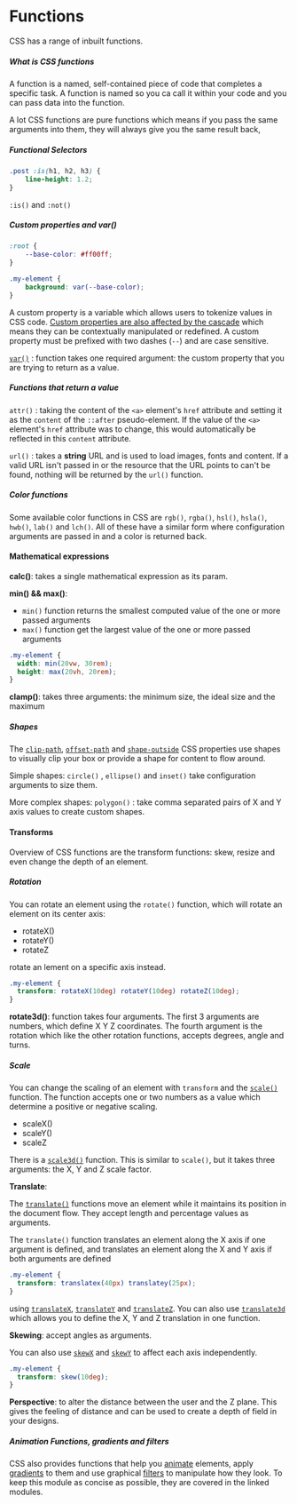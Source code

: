 # Functions

CSS has a range of inbuilt functions.



##### What is CSS functions

A function is a named, self-contained piece of code that completes a specific task. A function is named so you ca call it within your code and you can pass data into the function.

A lot CSS functions are pure functions which means if you pass the same arguments into them, they will always give you the same result back,



##### Functional Selectors

```css
.post :is(h1, h2, h3) {
	line-height: 1.2;
}
```



`:is()` and `:not()`



##### Custom properties and var()

```css
:root {
	--base-color: #ff00ff;
}

.my-element {
	background: var(--base-color);
}
```

A custom property is a variable which allows users to tokenize values in CSS code. [Custom properties are also affected by the cascade](https://piccalil.li/tutorial/getting-started-with-css-custom-properties/) which means they can be contextually manipulated or redefined. A custom property must be prefixed with two dashes (`--`) and are case sensitive.

 [`var()`](https://developer.mozilla.org/docs/Web/CSS/var())  :  function takes one required argument: the custom property that you are trying to return as a value. 



##### Functions that return a value

`attr()` : taking the content of the `<a>` element's `href` attribute and setting it as the `content` of the `::after` pseudo-element. If the value of the `<a>` element's `href` attribute was to change, this would automatically be reflected in this `content` attribute.



`url()` :  takes a **string** URL and is used to load images, fonts and content. If a valid URL isn't passed in or the resource that the URL points to can't be found, nothing will be returned by the `url()` function.



##### Color functions

Some available color functions in CSS are `rgb()`, `rgba()`, `hsl()`, `hsla()`, `hwb()`, `lab()` and `lch()`. All of these have a similar form where configuration arguments are passed in and a color is returned back.





#### Mathematical expressions

**calc()**: takes a single mathematical expression as its param. 



**min() && max()**: 

- `min()` function returns the smallest computed value of the one or more passed arguments
- `max()` function get the largest value of the one or more passed arguments

```css
.my-element {
  width: min(20vw, 30rem);
  height: max(20vh, 20rem);
}
```



**clamp()**: takes three arguments: the minimum size, the ideal size and the maximum



##### Shapes

The [`clip-path`](https://developer.mozilla.org/docs/Web/CSS/clip-path), [`offset-path`](https://developer.mozilla.org/docs/Web/CSS/offset-path) and [`shape-outside`](https://developer.mozilla.org/docs/Web/CSS/shape-outside) CSS properties use shapes to visually clip your box or provide a shape for content to flow around.



Simple shapes: `circle()` , `ellipse()` and `inset()` take configuration arguments to size them. 

More complex shapes: `polygon()` : take comma separated pairs of X and Y axis values to create custom shapes.



#### Transforms

Overview of CSS functions are the transform functions: skew, resize and even change the depth of an element.



##### Rotation

You can rotate an element using the `rotate()` function, which will rotate an element on its center axis: 

- rotateX()
- rotateY()
- rotateZ

rotate an lement on a specific axis instead.

```css
.my-element {
  transform: rotateX(10deg) rotateY(10deg) rotateZ(10deg);
}
```



**rotate3d()**: function takes four arguments. The first 3 arguments are numbers, which define X Y Z coordinates. The fourth argument is the rotation which like the other rotation functions, accepts degrees, angle and turns.



##### Scale

You can change the scaling of an element with `transform` and the [`scale()`](https://developer.mozilla.org/docs/Web/CSS/transform-function/scale()) function. The function accepts one or two numbers as a value which determine a positive or negative scaling.

- scaleX()
- scaleY()
- scaleZ

There is a [`scale3d()`](https://developer.mozilla.org/docs/Web/CSS/transform-function/scale3d()) function. This is similar to `scale()`, but it takes three arguments: the X, Y and Z scale factor.



**Translate**:

The [`translate()`](https://developer.mozilla.org/docs/Web/CSS/transform-function/translate()) functions move an element while it maintains its position in the document flow. They accept length and percentage values as arguments. 

The `translate()` function translates an element along the X axis if one argument is defined, and translates an element along the X and Y axis if both arguments are defined

```css
.my-element {
  transform: translatex(40px) translatey(25px);
}
```



using [`translateX`](https://developer.mozilla.org/docs/Web/CSS/transform-function/translateX()), [`translateY`](https://developer.mozilla.org/docs/Web/CSS/transform-function/translateY()) and [`translateZ`](https://developer.mozilla.org/docs/Web/CSS/transform-function/translateZ()). You can also use [`translate3d`](https://developer.mozilla.org/docs/Web/CSS/transform-function/translate3d()) which allows you to define the X, Y and Z translation in one function.



**Skewing**:  accept angles as arguments.

You can also use [`skewX`](https://developer.mozilla.org/docs/Web/CSS/transform-function/skewX()) and [`skewY`](https://developer.mozilla.org/docs/Web/CSS/transform-function/skewY()) to affect each axis independently.

```css
.my-element {
  transform: skew(10deg);
}
```



**Perspective**: to alter the distance between the user and the Z plane. This gives the feeling of distance and can be used to create a depth of field in your designs.



##### Animation Functions, gradients and filters

CSS also provides functions that help you [animate](https://web.dev/learn/css/animations) elements, apply [gradients](https://web.dev/learn/css/gradients) to them and use graphical [filters](https://web.dev/learn/css/filters) to manipulate how they look. To keep this module as concise as possible, they are covered in the linked modules.



















